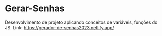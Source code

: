 # Gerar-Senhas
Desenvolvimento de projeto aplicando conceitos de variáveis, funções do JS.
Link: https://gerador-de-senhas2023.netlify.app/
